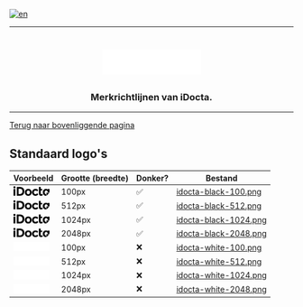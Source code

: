 [![en](https://img.shields.io/badge/lang-en-red.svg)](https://github.com/iDocta/brand-guide/blob/main/logo/idocta/export/README.md)

---

<h1 align="center">
    <a href="https://www.idocta.be">    
        <picture>
            <source media="(prefers-color-scheme: dark)" srcset="https://raw.githubusercontent.com/iDocta/brand-guide/main/logo/source/idocta-white.svg">
            <source media="(prefers-color-scheme: light)" srcset="https://raw.githubusercontent.com/iDocta/brand-guide/main/logo/source/idocta-black.svg">
            <img width="175px" alt="Shows a black logo in white color mode and a white one in black color mode." src="https://raw.githubusercontent.com/iDocta/brand-guide/main/logo/source/idocta-white.svg">
        </picture>
    </a> 
</h1>
 
<h3 align="center">Merkrichtlijnen van iDocta.</h3>

---

[Terug naar bovenliggende pagina](../README.nl.md)

## Standaard logo's

| Voorbeeld                                                                                                                   | Grootte (breedte) | Donker? | Bestand                                                                                                      |
| --------------------------------------------------------------------------------------------------------------------------- | ----------------- | ------- | ------------------------------------------------------------------------------------------------------------ |
| <img src='https://github.com/iDocta/brand-guide/blob/main/logo/standard/idocta-black-100.png?raw=true' width='64' alt=''/>  | 100px             | ✅       | [idocta-black-100.png](https://github.com/iDocta/brand-guide/blob/main/logo/standard/idocta-black-100.png)   |
| <img src='https://github.com/iDocta/brand-guide/blob/main/logo/standard/idocta-black-512.png?raw=true' width='64' alt=''/>  | 512px             | ✅       | [idocta-black-512.png](https://github.com/iDocta/brand-guide/blob/main/logo/standard/idocta-black-512.png)   |
| <img src='https://github.com/iDocta/brand-guide/blob/main/logo/standard/idocta-black-1024.png?raw=true' width='64' alt=''/> | 1024px            | ✅       | [idocta-black-1024.png](https://github.com/iDocta/brand-guide/blob/main/logo/standard/idocta-black-1024.png) |
| <img src='https://github.com/iDocta/brand-guide/blob/main/logo/standard/idocta-black-2048.png?raw=true' width='64' alt=''/> | 2048px            | ✅       | [idocta-black-2048.png](https://github.com/iDocta/brand-guide/blob/main/logo/standard/idocta-black-2048.png) |
| <img src='https://github.com/iDocta/brand-guide/blob/main/logo/standard/idocta-white-100.png?raw=true' width='64' alt=''/>  | 100px             | ❌       | [idocta-white-100.png](https://github.com/iDocta/brand-guide/blob/main/logo/standard/idocta-white-100.png)   |
| <img src='https://github.com/iDocta/brand-guide/blob/main/logo/standard/idocta-white-512.png?raw=true' width='64' alt=''/>  | 512px             | ❌       | [idocta-white-512.png](https://github.com/iDocta/brand-guide/blob/main/logo/standard/idocta-white-512.png)   |
| <img src='https://github.com/iDocta/brand-guide/blob/main/logo/standard/idocta-white-1024.png?raw=true' width='64' alt=''/> | 1024px            | ❌       | [idocta-white-1024.png](https://github.com/iDocta/brand-guide/blob/main/logo/standard/idocta-white-1024.png) |
| <img src='https://github.com/iDocta/brand-guide/blob/main/logo/standard/idocta-white-2048.png?raw=true' width='64' alt=''/> | 2048px            | ❌       | [idocta-white-2048.png](https://github.com/iDocta/brand-guide/blob/main/logo/standard/idocta-white-2048.png) |